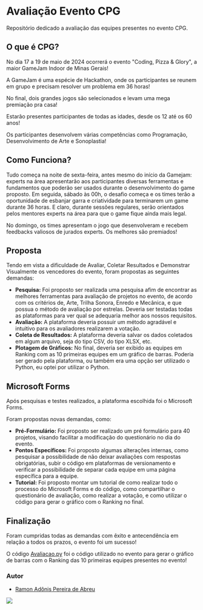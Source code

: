 # Avaliação Evento CPG
Repositório dedicado a avaliação das equipes presentes no evento CPG.

## O que é CPG?

No dia 17 a 19 de maio de 2024 ocorrerá o evento "Coding, Pizza & Glory", a maior GameJam Indoor de Minas Gerais!

A GameJam é uma espécie de Hackathon, onde os participantes se reunem em grupo e precisam resolver um problema em 36 horas!

No final, dois grandes jogos são selecionados e levam uma mega premiação pra casa!

Estarão presentes participantes de todas as idades, desde os 12 até os 60 anos!

Os participantes desenvolvem várias competências como Programação, Desenvolvimento de Arte e Sonoplastia!

## Como Funciona?

Tudo começa na noite de sexta-feira, antes mesmo do início da Gamejam: experts na área apresentarão aos participantes diversas ferramentas e fundamentos que poderão ser usados durante o desenvolvimento do game proposto. Em seguida, sábado às 00h, o desafio começa e os times terão a oportunidade de esbanjar garra e criatividade para terminarem um game durante 36 horas. E claro, durante sessões regulares, serão orientados pelos mentores experts na área para que o game fique ainda mais legal.

No domingo, os times apresentam o jogo que desenvolveram e recebem feedbacks valiosos de jurados experts. Os melhores são premiados!

## Proposta

Tendo em vista a dificuldade de Avaliar, Coletar Resultados e Demonstrar Visualmente os vencedores do evento, foram propostas as seguintes demandas:

- **Pesquisa:** Foi proposto ser realizada uma pesquisa afim de encontrar as melhores ferramentas para avaliação de projetos no evento, de acordo com os critérios de, Arte, Trilha Sonora, Enredo e Mecânica, e que possua o método de avaliação por estrelas. Deveria ser testadas todas as plataformas para ver qual se adequaria melhor aos nossos requisitos.
- **Avaliação:** A plataforma deveria possuir um método agradável e intuitivo para os avaliadores realizarem a votação.
- **Coleta de Resultados:** A plataforma deveria salvar os dados coletados em algum arquivo, seja do tipo CSV, do tipo XLSX, etc.
- **Plotagem de Gráficos:** No final, deveria ser exibido as equipes em Ranking com as 10 primeiras equipes em um gráfico de barras. Poderia ser gerado pela plataforma, ou também era uma opção ser utilizado o Python, eu optei por utilizar o Python.

## Microsoft Forms
Após pesquisas e testes realizados, a plataforma escolhida foi o Microsoft Forms.

Foram propostas novas demandas, como:

- **Pré-Formulário:** Foi proposto ser realizado um pré formulário para 40 projetos, visando facilitar a modificação do questionário no dia do evento.
- **Pontos Específicos:** Foi proposto algumas alterações internas, como pesquisar a possibilidade de não deixar avaliações com respostas obrigatórias, subir o código em plataformas de versionamento e verificar a possibilidade de separar cada equipe em uma página específica para a equipe.
- **Tutorial:** Foi proposto montar um tutorial de como realizar todo o processo do Microsoft Forms e do código, como compartilhar o questionário de avaliação, como realizar a votação, e como utilizar o código para gerar o gráfico com o Ranking no final.

## Finalização

Foram cumpridas todas as demandas com êxito e antecendência em relação a todos os prazos, o evento foi um sucesso!

O código [Avaliacao.py](https://github.com/usuario/repositorio/blob/main/main.py) foi o código utilizado no evento para gerar o gráfico de barras com o Ranking das 10 primeiras equipes presentes no evento!



### Autor

- [Ramon Adônis Pereira de Abreu](https://github.com/RamonAdonis1227)


<img src = "https://www.infomoney.com.br/wp-content/uploads/2019/06/cristiano-ronaldo.jpg?resize=900%2C515&quality=50&strip=all">
